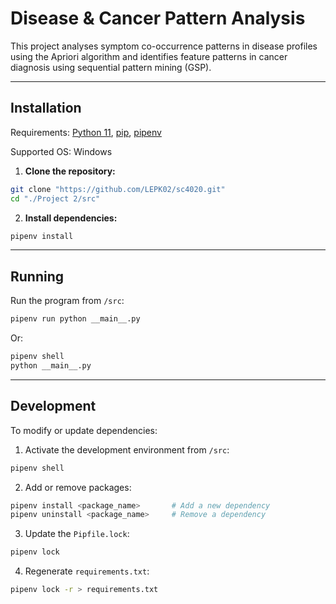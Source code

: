 # Disease & Cancer Pattern Analysis

This project analyses symptom co-occurrence patterns in disease profiles using the Apriori algorithm and identifies feature patterns in cancer diagnosis using sequential pattern mining (GSP).

---

## Installation

Requirements: [Python 11](https://www.python.org/downloads/release/python-3110/), [pip](https://pip.pypa.io/en/stable/installation/), [pipenv](https://pipenv.pypa.io/en/latest/installation.html)

Supported OS: Windows

1. **Clone the repository:**
```bash
git clone "https://github.com/LEPK02/sc4020.git"
cd "./Project 2/src"
```

2. **Install dependencies:**
```bash
pipenv install
```

---

## Running

Run the program from `/src`:

```bash
pipenv run python __main__.py
```

Or:

```bash
pipenv shell
python __main__.py
```

---

## Development

To modify or update dependencies:

1. Activate the development environment from `/src`:

```bash
pipenv shell
```

2. Add or remove packages:

```bash
pipenv install <package_name>       # Add a new dependency
pipenv uninstall <package_name>     # Remove a dependency
```

3. Update the `Pipfile.lock`:

```bash
pipenv lock
```

4. Regenerate `requirements.txt`:

```bash
pipenv lock -r > requirements.txt
```
